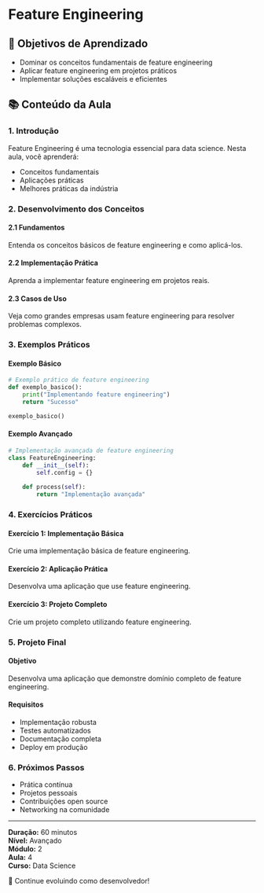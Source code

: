 # Feature Engineering

## 🎯 Objetivos de Aprendizado
- Dominar os conceitos fundamentais de feature engineering
- Aplicar feature engineering em projetos práticos
- Implementar soluções escaláveis e eficientes

## 📚 Conteúdo da Aula

### 1. Introdução
Feature Engineering é uma tecnologia essencial para data science. Nesta aula, você aprenderá:

- Conceitos fundamentais
- Aplicações práticas
- Melhores práticas da indústria

### 2. Desenvolvimento dos Conceitos

#### 2.1 Fundamentos
Entenda os conceitos básicos de feature engineering e como aplicá-los.

#### 2.2 Implementação Prática
Aprenda a implementar feature engineering em projetos reais.

#### 2.3 Casos de Uso
Veja como grandes empresas usam feature engineering para resolver problemas complexos.

### 3. Exemplos Práticos

#### Exemplo Básico
```python
# Exemplo prático de feature engineering
def exemplo_basico():
    print("Implementando feature engineering")
    return "Sucesso"

exemplo_basico()
```

#### Exemplo Avançado
```python
# Implementação avançada de feature engineering
class FeatureEngineering:
    def __init__(self):
        self.config = {}
    
    def process(self):
        return "Implementação avançada"
```

### 4. Exercícios Práticos

#### Exercício 1: Implementação Básica
Crie uma implementação básica de feature engineering.

#### Exercício 2: Aplicação Prática
Desenvolva uma aplicação que use feature engineering.

#### Exercício 3: Projeto Completo
Crie um projeto completo utilizando feature engineering.

### 5. Projeto Final

#### Objetivo
Desenvolva uma aplicação que demonstre domínio completo de feature engineering.

#### Requisitos
- Implementação robusta
- Testes automatizados
- Documentação completa
- Deploy em produção

### 6. Próximos Passos

- Prática contínua
- Projetos pessoais
- Contribuições open source
- Networking na comunidade

---

**Duração:** 60 minutos  
**Nível:** Avançado  
**Módulo:** 2  
**Aula:** 4  
**Curso:** Data Science

🎉 Continue evoluindo como desenvolvedor!
